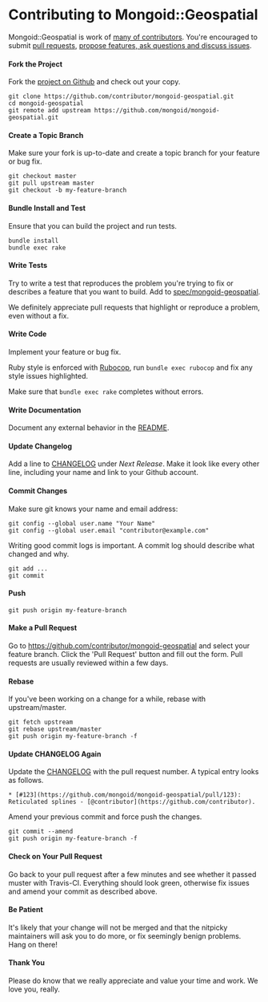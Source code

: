 Contributing to Mongoid::Geospatial
===================================

Mongoid::Geospatial is work of [many of contributors](https://github.com/mongoid/mongoid-geospatial/graphs/contributors). You're encouraged to submit [pull requests](https://github.com/mongoid/mongoid-geospatial/pulls), [propose features, ask questions and discuss issues](https://github.com/mongoid/mongoid-geospatial/issues).

#### Fork the Project

Fork the [project on Github](https://github.com/mongoid/mongoid-geospatial) and check out your copy.

```
git clone https://github.com/contributor/mongoid-geospatial.git
cd mongoid-geospatial
git remote add upstream https://github.com/mongoid/mongoid-geospatial.git
```

#### Create a Topic Branch

Make sure your fork is up-to-date and create a topic branch for your feature or bug fix.

```
git checkout master
git pull upstream master
git checkout -b my-feature-branch
```

#### Bundle Install and Test

Ensure that you can build the project and run tests.

```
bundle install
bundle exec rake
```

#### Write Tests

Try to write a test that reproduces the problem you're trying to fix or describes a feature that you want to build. Add to [spec/mongoid-geospatial](spec/mongoid-geospatial).

We definitely appreciate pull requests that highlight or reproduce a problem, even without a fix.

#### Write Code

Implement your feature or bug fix.

Ruby style is enforced with [Rubocop](https://github.com/bbatsov/rubocop), run `bundle exec rubocop` and fix any style issues highlighted.

Make sure that `bundle exec rake` completes without errors.

#### Write Documentation

Document any external behavior in the [README](README.md).

#### Update Changelog

Add a line to [CHANGELOG](CHANGELOG.md) under *Next Release*. Make it look like every other line, including your name and link to your Github account.

#### Commit Changes

Make sure git knows your name and email address:

```
git config --global user.name "Your Name"
git config --global user.email "contributor@example.com"
```

Writing good commit logs is important. A commit log should describe what changed and why.

```
git add ...
git commit
```

#### Push

```
git push origin my-feature-branch
```

#### Make a Pull Request

Go to https://github.com/contributor/mongoid-geospatial and select your feature branch. Click the 'Pull Request' button and fill out the form. Pull requests are usually reviewed within a few days.

#### Rebase

If you've been working on a change for a while, rebase with upstream/master.

```
git fetch upstream
git rebase upstream/master
git push origin my-feature-branch -f
```

#### Update CHANGELOG Again

Update the [CHANGELOG](CHANGELOG.md) with the pull request number. A typical entry looks as follows.

```
* [#123](https://github.com/mongoid/mongoid-geospatial/pull/123): Reticulated splines - [@contributor](https://github.com/contributor).
```

Amend your previous commit and force push the changes.

```
git commit --amend
git push origin my-feature-branch -f
```

#### Check on Your Pull Request

Go back to your pull request after a few minutes and see whether it passed muster with Travis-CI. Everything should look green, otherwise fix issues and amend your commit as described above.

#### Be Patient

It's likely that your change will not be merged and that the nitpicky maintainers will ask you to do more, or fix seemingly benign problems. Hang on there!

#### Thank You

Please do know that we really appreciate and value your time and work. We love you, really.
